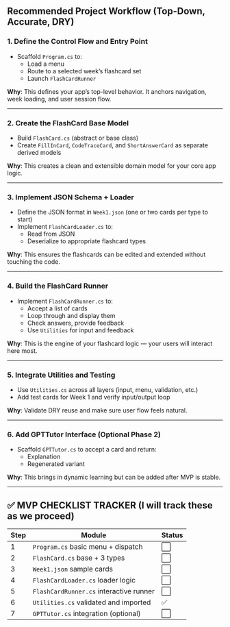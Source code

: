 ﻿## **Recommended Project Workflow (Top-Down, Accurate, DRY)**

### 1. **Define the Control Flow and Entry Point**
- Scaffold `Program.cs` to:
  - Load a menu
  - Route to a selected week’s flashcard set
  - Launch `FlashCardRunner`

**Why**: This defines your app’s top-level behavior. It anchors navigation, week loading, and user session flow.

---

### 2. **Create the FlashCard Base Model**
- Build `FlashCard.cs` (abstract or base class)
- Create `FillInCard`, `CodeTraceCard`, and `ShortAnswerCard` as separate derived models

**Why**: This creates a clean and extensible domain model for your core app logic.

---

### 3. **Implement JSON Schema + Loader**
- Define the JSON format in `Week1.json` (one or two cards per type to start)
- Implement `FlashCardLoader.cs` to:
  - Read from JSON
  - Deserialize to appropriate flashcard types

**Why**: This ensures the flashcards can be edited and extended without touching the code.

---

### 4. **Build the FlashCard Runner**
- Implement `FlashCardRunner.cs` to:
  - Accept a list of cards
  - Loop through and display them
  - Check answers, provide feedback
  - Use `Utilities` for input and feedback

**Why**: This is the engine of your flashcard logic — your users will interact here most.

---

### 5. **Integrate Utilities and Testing**
- Use `Utilities.cs` across all layers (input, menu, validation, etc.)
- Add test cards for Week 1 and verify input/output loop

**Why**: Validate DRY reuse and make sure user flow feels natural.

---

### 6. **Add GPTTutor Interface (Optional Phase 2)**
- Scaffold `GPTTutor.cs` to accept a card and return:
  - Explanation
  - Regenerated variant

**Why**: This brings in dynamic learning but can be added after MVP is stable.

---

## ✅ MVP CHECKLIST TRACKER (I will track these as we proceed)

| Step | Module | Status |
|------|--------|--------|
| 1 | `Program.cs` basic menu + dispatch | ⬜ |
| 2 | `FlashCard.cs` base + 3 types | ⬜ |
| 3 | `Week1.json` sample cards | ⬜ |
| 4 | `FlashCardLoader.cs` loader logic | ⬜ |
| 5 | `FlashCardRunner.cs` interactive runner | ⬜ |
| 6 | `Utilities.cs` validated and imported | ✅ |
| 7 | `GPTTutor.cs` integration (optional) | ⬜ |
